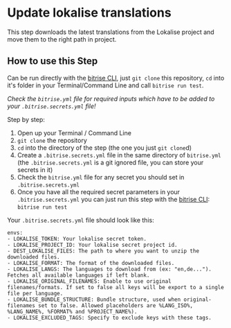 # Update lokalise translations

This step downloads the latest translations from the Lokalise project and move them to the right path in project.

## How to use this Step

Can be run directly with the [bitrise CLI](https://github.com/bitrise-io/bitrise),
just `git clone` this repository, `cd` into it's folder in your Terminal/Command Line
and call `bitrise run test`.

*Check the `bitrise.yml` file for required inputs which have to be
added to your `.bitrise.secrets.yml` file!*

Step by step:

1. Open up your Terminal / Command Line
2. `git clone` the repository
3. `cd` into the directory of the step (the one you just `git clone`d)
5. Create a `.bitrise.secrets.yml` file in the same directory of `bitrise.yml`
   (the `.bitrise.secrets.yml` is a git ignored file, you can store your secrets in it)
6. Check the `bitrise.yml` file for any secret you should set in `.bitrise.secrets.yml`
7. Once you have all the required secret parameters in your `.bitrise.secrets.yml` you can just run this step with the [bitrise CLI](https://github.com/bitrise-io/bitrise): `bitrise run test`

Your `.bitrise.secrets.yml` file should look like this:

```
envs:
- LOKALISE_TOKEN: Your lokalise secret token.
- LOKALISE_PROJECT_ID: Your lokalise secret project id.
- DEST_LOKALISE_FILES: The path to where you want to unzip the downloaded files.
- LOKALISE_FORMAT: The format of the downloaded files.
- LOKALISE_LANGS: The languages to download from (ex: "en,de..."). Fetches all available languages if left blank.
- LOKALISE_ORIGINAL_FILENAMES: Enable to use original filenames/formats. If set to false all keys will be export to a single file per language.
- LOKALISE_BUNDLE_STRUCTURE: Bundle structure, used when original-filenames set to false. Allowed placeholders are %LANG_ISO%, %LANG_NAME%, %FORMAT% and %PROJECT_NAME%).
- LOKALISE_EXCLUDED_TAGS: Specify to exclude keys with these tags.
```
